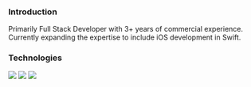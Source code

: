 ### Introduction
Primarily Full Stack Developer with 3+ years of commercial experience.  
Currently expanding the expertise to include iOS development in Swift.

### Technologies
[![](https://skillicons.dev/icons?i=net)](https://dotnet.microsoft.com/en-us/)
[![](https://skillicons.dev/icons?i=react)](https://react.dev/)
[![](https://skillicons.dev/icons?i=swift)](http://swift.org/)
